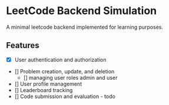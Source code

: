 # LeetCode Backend Simulation
A minimal leetcode backend implemented for learning purposes.

## Features
- [x] User authentication and authorization 
- [] Problem creation, update, and deletion
    - [] managing user roles admin and user
- [] User profile management
- [] Leaderboard tracking
- [] Code submission and evaluation - todo

